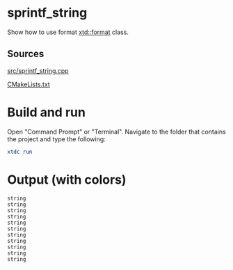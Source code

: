 # sprintf_string

Show how to use format [xtd::format](../../../../src/xtd.core/include/xtd/format.h) class.

## Sources

[src/sprintf_string.cpp](src/sprintf_string.cpp)

[CMakeLists.txt](CMakeLists.txt)

# Build and run

Open "Command Prompt" or "Terminal". Navigate to the folder that contains the project and type the following:

```cmake
xtdc run
```

# Output (with colors)

```
string
string
string
string
string
string
string
string
string
string
string
```

